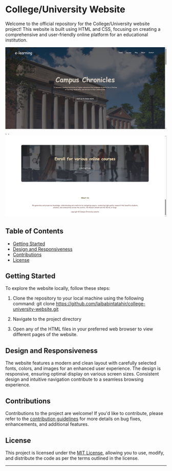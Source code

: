 # College/University Website

Welcome to the official repository for the College/University website project! This website is built using HTML and CSS, focusing on creating a comprehensive and user-friendly online platform for an educational institution.

![Alt text](image.png)
.
.
![Alt text](image-1.png)

## Table of Contents

- [Getting Started](#getting-started)
- [Design and Responsiveness](#design-and-responsiveness)
- [Contributions](#contributions)
- [License](#license)

## Getting Started

To explore the website locally, follow these steps:

1. Clone the repository to your local machine using the following command:
git clone https://github.com/laibabintatahir/college-university-website.git


2. Navigate to the project directory

3. Open any of the HTML files in your preferred web browser to view different pages of the website.

## Design and Responsiveness

The website features a modern and clean layout with carefully selected fonts, colors, and images for an enhanced user experience. The design is responsive, ensuring optimal display on various screen sizes. Consistent design and intuitive navigation contribute to a seamless browsing experience.

## Contributions

Contributions to the project are welcome! If you'd like to contribute, please refer to the [contribution guidelines](CONTRIBUTING.md) for more details on bug fixes, enhancements, and additional features.

## License

This project is licensed under the [MIT License](LICENSE), allowing you to use, modify, and distribute the code as per the terms outlined in the license.

---

